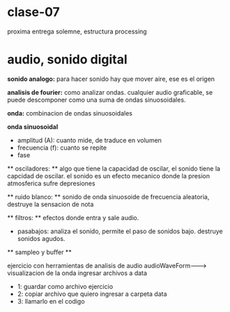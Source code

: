 # clase-07
proxima entrega solemne, estructura processing

# audio, sonido digital
 **sonido analogo:** para hacer sonido hay que mover aire, ese es el origen
 
 **analisis de fourier:** como analizar ondas. cualquier audio graficable, se puede descomponer como una suma de ondas sinuosoidales.
 
 **onda:** combinacion de ondas sinuosoidales

 **onda sinuosoidal**
 * amplitud (A): cuanto mide, de traduce en volumen
 * frecuencia (f): cuanto se repite
 * fase

 ** osciladores: ** algo que tiene la capacidad de oscilar, el sonido tiene la capcidad de oscilar. el sonido es un efecto mecanico donde la presion atmosferica sufre depresiones
 
 ** ruido blanco: ** sonido de onda sinuosoide de frecuencia aleatoria, destruye la sensacion de nota
 
 ** filtros: ** efectos donde entra y sale audio. 
 * pasabajos: analiza el sonido, permite el paso de sonidos bajo. destruye sonidos agudos.

 ** sampleo y buffer **

 ejercicio con herramientas de analisis de audio
 audioWaveForm---> visualizacion de la onda
 ingresar archivos a data 
 * 1: guardar como archivo ejercicio
 * 2: copiar archivo que quiero ingresar a carpeta data
 * 3: llamarlo en el codigo

   
